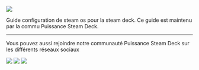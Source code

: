 [![](https://github.com/Gotcha007/steamdeck-configuraton-ultime-windows11/blob/main/images/Psteam-deck-white-1-2-1-3.svg)](https://puissancesteamdeck.com/)

Guide configuration de steam os pour la steam deck. Ce guide est maintenu par la commu Puissance Steam Deck.


***
Vous pouvez aussi rejoindre notre communauté Puissance Steam Deck sur les différents réseaux sociaux

[![](https://github.com/Gotcha007/steamdeck-configuraton-ultime-windows11/blob/main/images/yt.png)](https://www.youtube.com/c/grdmiam1)   [![](https://github.com/Gotcha007/steamdeck-configuraton-ultime-windows11/blob/main/images/facebook.png)](https://www.facebook.com/groups/178029807772144)   [![](https://github.com/Gotcha007/steamdeck-configuraton-ultime-windows11/blob/main/images/discord.png)](https://discord.gg/cVbvnHG3)

